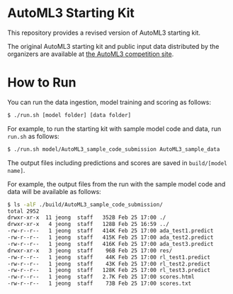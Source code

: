 # AutoML3 Starting Kit

This repository provides a revised version of AutoML3 starting kit.

The original AutoML3 starting kit and public input data distributed by the organizers are available at [the AutoML3 competition site](https://competitions.codalab.org/competitions/19836#participate).

# How to Run

You can run the data ingestion, model training and scoring as follows:
```bash
$ ./run.sh [model folder] [data folder]
```
For example, to run the starting kit with sample model code and data, run `run.sh` as follows:
```bash
$ ./run.sh model/AutoML3_sample_code_submission AutoML3_sample_data
```

The output files including predictions and scores are saved in `build/[model name]`.

For example, the output files from the run with the sample model code and data will be available as follows:

```bash
$ ls -alF ./build/AutoML3_sample_code_submission/
total 2952
drwxr-xr-x  11 jeong  staff   352B Feb 25 17:00 ./
drwxr-xr-x   4 jeong  staff   128B Feb 25 16:59 ../
-rw-r--r--   1 jeong  staff   414K Feb 25 17:00 ada_test1.predict
-rw-r--r--   1 jeong  staff   415K Feb 25 17:00 ada_test2.predict
-rw-r--r--   1 jeong  staff   416K Feb 25 17:00 ada_test3.predict
drwxr-xr-x   3 jeong  staff    96B Feb 25 17:00 res/
-rw-r--r--   1 jeong  staff    44K Feb 25 17:00 rl_test1.predict
-rw-r--r--   1 jeong  staff    43K Feb 25 17:00 rl_test2.predict
-rw-r--r--   1 jeong  staff   128K Feb 25 17:00 rl_test3.predict
-rw-r--r--   1 jeong  staff   2.7K Feb 25 17:00 scores.html
-rw-r--r--   1 jeong  staff    73B Feb 25 17:00 scores.txt
```
